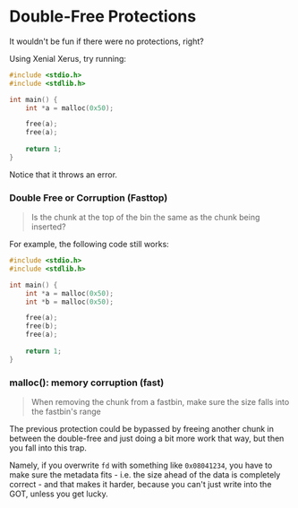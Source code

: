# Double-Free Protections

It wouldn't be fun if there were no protections, right?

Using Xenial Xerus, try running:

```c
#include <stdio.h>
#include <stdlib.h>

int main() {
    int *a = malloc(0x50);

    free(a);
    free(a);
    
    return 1;
}
```

Notice that it throws an error.

### Double Free or Corruption \(Fasttop\)

> Is the chunk at the top of the bin the same as the chunk being inserted?

For example, the following code still works:

```c
#include <stdio.h>
#include <stdlib.h>

int main() {
    int *a = malloc(0x50);
    int *b = malloc(0x50);

    free(a);
    free(b);
    free(a);
    
    return 1;
}
```

### malloc\(\): memory corruption \(fast\)

> When removing the chunk from a fastbin, make sure the size falls into the fastbin's range

The previous protection could be bypassed by freeing another chunk in between the double-free and just doing a bit more work that way, but then you fall into this trap.

Namely, if you overwrite `fd` with something like `0x08041234`, you have to make sure the metadata fits - i.e. the size ahead of the data is completely correct - and that makes it harder, because you can't just write into the GOT, unless you get lucky.

